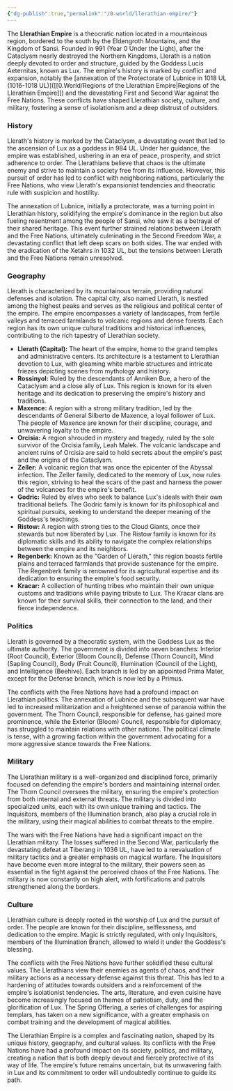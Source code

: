 ```yaml
---
{"dg-publish":true,"permalink":"/0-world/llerathian-empire/"}
---
```


The **Llerathian Empire** is a theocratic nation located in a mountainous region, bordered to the south by the Eldengroth Mountains, and the Kingdom of Sansi. Founded in 991 (Year 0 Under the Light), after the Cataclysm nearly destroyed the Northern Kingdoms, Llerath is a nation deeply devoted to order and structure, guided by the Goddess Lucis Aeternitas, known as Lux. The empire's history is marked by conflict and expansion, notably the [annexation of the Protectorate of Lubnice in 1018 UL (1016-1018 UL)]([[0.World/Regions of the Llerathian Empire\|Regions of the Llerathian Empire]]) and the devastating First and Second War against the Free Nations. These conflicts have shaped Llerathian society, culture, and military, fostering a sense of isolationism and a deep distrust of outsiders.

### History

Llerath's history is marked by the Cataclysm, a devastating event that led to the ascension of Lux as a goddess in 984 UL. Under her guidance, the empire was established, ushering in an era of peace, prosperity, and strict adherence to order. The Llerathians believe that chaos is the ultimate enemy and strive to maintain a society free from its influence. However, this pursuit of order has led to conflict with neighboring nations, particularly the Free Nations, who view Llerath's expansionist tendencies and theocratic rule with suspicion and hostility.

The annexation of Lubnice, initially a protectorate, was a turning point in Llerathian history, solidifying the empire's dominance in the region but also fueling resentment among the people of Sansi, who saw it as a betrayal of their shared heritage. This event further strained relations between Llerath and the Free Nations, ultimately culminating in the Second Freedom War, a devastating conflict that left deep scars on both sides. The war ended with the eradication of the Xetahrs in 1032 UL, but the tensions between Llerath and the Free Nations remain unresolved.

### Geography

Llerath is characterized by its mountainous terrain, providing natural defenses and isolation. The capital city, also named Llerath, is nestled among the highest peaks and serves as the religious and political center of the empire. The empire encompasses a variety of landscapes, from fertile valleys and terraced farmlands to volcanic regions and dense forests. Each region has its own unique cultural traditions and historical influences, contributing to the rich tapestry of Llerathian society.

- **Llerath (Capital):** The heart of the empire, home to the grand temples and administrative centers. Its architecture is a testament to Llerathian devotion to Lux, with gleaming white marble structures and intricate friezes depicting scenes from mythology and history.
- **Rossinyol:** Ruled by the descendants of Anniken Bue, a hero of the Cataclysm and a close ally of Lux. This region is known for its elven heritage and its dedication to preserving the empire's history and traditions.
- **Maxence:** A region with a strong military tradition, led by the descendants of General Silberto de Maxence, a loyal follower of Lux. The people of Maxence are known for their discipline, courage, and unwavering loyalty to the empire.
- **Orcisia:** A region shrouded in mystery and tragedy, ruled by the sole survivor of the Orcisia family, Leah Malek. The volcanic landscape and ancient ruins of Orcisia are said to hold secrets about the empire's past and the origins of the Cataclysm.
- **Zeller:** A volcanic region that was once the epicenter of the Abyssal infection. The Zeller family, dedicated to the memory of Lux, now rules this region, striving to heal the scars of the past and harness the power of the volcanoes for the empire's benefit.
- **Godric:** Ruled by elves who seek to balance Lux's ideals with their own traditional beliefs. The Godric family is known for its philosophical and spiritual pursuits, seeking to understand the deeper meaning of the Goddess's teachings.
- **Ristow:** A region with strong ties to the Cloud Giants, once their stewards but now liberated by Lux. The Ristow family is known for its diplomatic skills and its ability to navigate the complex relationships between the empire and its neighbors.
- **Regenberk:** Known as the "Garden of Llerath," this region boasts fertile plains and terraced farmlands that provide sustenance for the empire. The Regenberk family is renowned for its agricultural expertise and its dedication to ensuring the empire's food security.
- **Kracar:** A collection of hunting tribes who maintain their own unique customs and traditions while paying tribute to Lux. The Kracar clans are known for their survival skills, their connection to the land, and their fierce independence.

### Politics

Llerath is governed by a theocratic system, with the Goddess Lux as the ultimate authority. The government is divided into seven branches: Interior (Root Council), Exterior (Bloom Council), Defense (Thorn Council), Mind (Sapling Council), Body (Fruit Council), Illumination (Council of the Light), and Intelligence (Beehive). Each branch is led by an appointed Prima Mater, except for the Defense branch, which is now led by a Primus.

The conflicts with the Free Nations have had a profound impact on Llerathian politics. The annexation of Lubnice and the subsequent war have led to increased militarization and a heightened sense of paranoia within the government. The Thorn Council, responsible for defense, has gained more prominence, while the Exterior (Bloom) Council, responsible for diplomacy, has struggled to maintain relations with other nations. The political climate is tense, with a growing faction within the government advocating for a more aggressive stance towards the Free Nations.

### Military

The Llerathian military is a well-organized and disciplined force, primarily focused on defending the empire's borders and maintaining internal order. The Thorn Council oversees the military, ensuring the empire's protection from both internal and external threats. The military is divided into specialized units, each with its own unique training and tactics. The Inquisitors, members of the Illumination branch, also play a crucial role in the military, using their magical abilities to combat threats to the empire.

The wars with the Free Nations have had a significant impact on the Llerathian military. The losses suffered in the Second War, particularly the devastating defeat at Tiberang in 1036 UL, have led to a reevaluation of military tactics and a greater emphasis on magical warfare. The Inquisitors have become even more integral to the military, their powers seen as essential in the fight against the perceived chaos of the Free Nations. The military is now constantly on high alert, with fortifications and patrols strengthened along the borders.

### Culture

Llerathian culture is deeply rooted in the worship of Lux and the pursuit of order. The people are known for their discipline, selflessness, and dedication to the empire. Magic is strictly regulated, with only Inquisitors, members of the Illumination Branch, allowed to wield it under the Goddess's blessing.

The conflicts with the Free Nations have further solidified these cultural values. The Llerathians view their enemies as agents of chaos, and their military actions as a necessary defense against this threat. This has led to a hardening of attitudes towards outsiders and a reinforcement of the empire's isolationist tendencies. The arts, literature, and even cuisine have become increasingly focused on themes of patriotism, duty, and the glorification of Lux. The Spring Offering, a series of challenges for aspiring templars, has taken on a new significance, with a greater emphasis on combat training and the development of magical abilities.

The Llerathian Empire is a complex and fascinating nation, shaped by its unique history, geography, and cultural values. Its conflicts with the Free Nations have had a profound impact on its society, politics, and military, creating a nation that is both deeply devout and fiercely protective of its way of life. The empire's future remains uncertain, but its unwavering faith in Lux and its commitment to order will undoubtedly continue to guide its path.